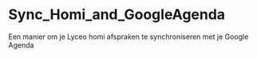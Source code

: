 # Sync_Homi_and_GoogleAgenda
Een manier om je Lyceo homi afspraken te synchroniseren met je Google Agenda

